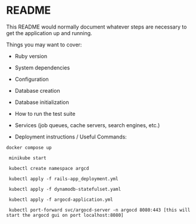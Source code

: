 # README

This README would normally document whatever steps are necessary to get the
application up and running.

Things you may want to cover:

* Ruby version

* System dependencies

* Configuration

* Database creation

* Database initialization

* How to run the test suite

* Services (job queues, cache servers, search engines, etc.)

* Deployment instructions / Useful Commands: 

```
docker compose up
  
 minikube start

 kubectl create namespace argcd

 kubectl apply -f rails-app_deployment.yml

 kubectl apply -f dynamodb-statefulset.yaml

 kubectl apply -f argocd-application.yml

 kubectl port-forward svc/argocd-server -n argocd 8080:443 [this will start the argocd gui on port localhost:8080]
```
  
